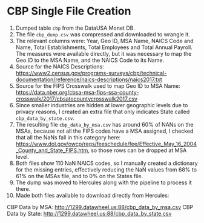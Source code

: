 # CBP Single File Creation

1. Dumped table `cbp` from the DataUSA Monet DB.
2. The file `cbp_dump.csv` was compressed and downloaded to wrangle it.
3. The relevant columns were: Year, Geo ID, MSA Name, NAICS Code and Name, Total Establishments, Total Employees and Total Annual Payroll. The measures were available directly, but it was necessary to map the Geo ID to the MSA Name, and the NAICS Code to its Name.
4. Source for the NAICS Descriptions: https://www2.census.gov/programs-surveys/cbp/technical-documentation/reference/naics-descriptions/naics2017.txt
5. Source for the FIPS Crosswalk used to map Geo ID to MSA Name: https://data.nber.org/cbsa-msa-fips-ssa-county-crosswalk/2017/cbsatocountycrosswalk2017.csv
6. Since smaller industries are hidden at lower geographic levels due to privacy reasons, I created an extra file that only indicates State called `cbp_data_by_state.csv`.
7. The resulting file `cbp_data_by_msa.csv` has around 60% of NANs on the MSAs, because not all the FIPS codes have a MSA assigned, I checked that all the NaNs fall in this category here: https://www.dol.gov/owcp/regs/feeschedule/fee/Effective_May_16_2004_County_and_State_FIPS.htm, so those rows can be dropped at MSA level.
8. Both files show 110 NaN NAICS codes, so I manually created a dictionary for the missing entries, effectively reducing the NaN values from 68% to 61% on the MSAs file, and to 0% on the States file.
9. The dump was moved to Hercules along with the pipeline to process it there.
10. Made both files available to download directly from Hercules:

CBP Data by MSA: http://1299.datawheel.us:88/cbp_data_by_msa.csv
CBP Data by State: http://1299.datawheel.us:88/cbp_data_by_state.csv